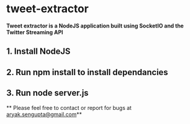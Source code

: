 # tweet-extractor
**Tweet extractor is a NodeJS application built using SocketIO and the Twitter Streaming API**


## 1. Install NodeJS

## 2. Run **npm install** to install dependancies

## 3. Run **node server.js**

** Please feel free to contact or report for bugs at aryak.sengupta@gmail.com**




